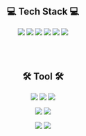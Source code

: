 <h2 align="center">💻 Tech Stack 💻</h2>
<!-- Tech Stack 관련 아이콘 정렬 -->
<p align="center">
  <img src="https://img.shields.io/badge/C++-00599C?style=flat&logo=c%2B%2B&logoColor=white" />
  <img src="https://img.shields.io/badge/C%23-239120?style=flat&logo=c-sharp&logoColor=white" />
  <img src="https://img.shields.io/badge/WPF-5C2D91?style=flat&logo=microsoft&logoColor=white" />
  <img src="https://img.shields.io/badge/Swift-FA7343?style=flat&logo=swift&logoColor=white" />
  <img src="https://img.shields.io/badge/SwiftUI-007AFF?style=flat&logo=swift&logoColor=white" />
  <img src="https://img.shields.io/badge/UIKit-2396F3?style=flat&logo=apple&logoColor=white" />
</p>
<br><br>

<h2 align="center"> 🛠️ Tool 🛠️ </h2>
<!-- Tool 관련 이미지 아이콘 정렬 -->
<p align="center">
  <img src="https://img.shields.io/badge/Xcode-1575F9?style=flat&logo=xcode&logoColor=white" />
  <img src="https://img.shields.io/badge/Visual_Studio-5C2D91?style=flat&logo=visual-studio&logoColor=white" />
  <img src="https://img.shields.io/badge/Unity-000000?style=flat&logo=unity&logoColor=white" />
</p>
<!-- 버전 관리 툴 관련 이미지 아이콘 정렬 -->
<p align="center">
  <img src="https://img.shields.io/badge/Git-F05032?style=flat&logo=git&logoColor=white" />
  <img src="https://img.shields.io/badge/SVN-809CC9?style=flat&logo=subversion&logoColor=white" />
</p>
<!-- 디자인 툴 관련 이미지 아이콘 정렬 -->
<p align="center">
  <img src="https://img.shields.io/badge/Figma-000000?style=flat&logo=figma&logoColor=white" />
  <img src="https://img.shields.io/badge/Adobe_XD-FF61F6?style=flat&logo=adobe-xd&logoColor=white" />
</p>
<br><br>

